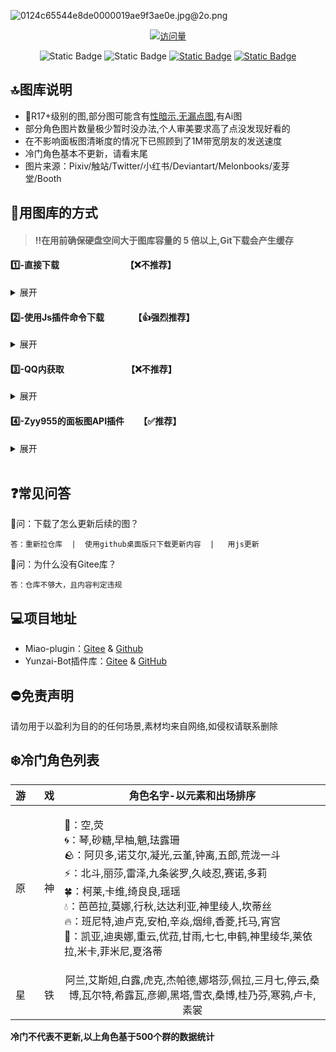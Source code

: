 ![0124c65544e8de0000019ae9f3ae0e.jpg@2o.png](https://s2.loli.net/2023/12/19/IKRZud23Sl7pjq1.png)
<div align="center"> 
  
  [![访问量](https://profile-counter.glitch.me/Miao-Plugin-MBT/count.svg)](https://github.com/GuGuNiu/Miao-Plugin-MBT)
  
</div>

<div align="center"> 
  
![Static Badge](https://img.shields.io/badge/%F0%9F%93%82%20%20%E9%9D%A2%E6%9D%BF%E5%9B%BE%E6%95%B0%E9%87%8F%20-%202000%2B%20-%20%233c3c3c?labelColor=green)
![Static Badge](https://img.shields.io/badge/%F0%9F%92%BE%20%20%E5%9B%BE%E5%BA%93%E5%AE%B9%E9%87%8F%20-%20800M%2B%20-%20%233c3c3c?labelColor=yellow)
[![Static Badge](https://img.shields.io/badge/%E6%94%AF%E6%8C%81%E6%8F%92%E4%BB%B6-Miao--Plugin-%20%233c3c3c?labelColor=orange)](https://gitee.com/yoimiya-kokomi/miao-plugin)
[![Static Badge](https://img.shields.io/badge/QQ%E7%BE%A4%20-%20798368954%20-%233c3c3c?labelColor=blue)](http://qm.qq.com/cgi-bin/qm/qr?_wv=1027&k=kLEoWb50BxKU63jFj5TBnLCEZ9A2bEvo&authKey=dmA3h0egrNmnk7Hd2U5x%2FUwu5W%2F3%2FRBs0Gxt6UbBuPG4cnisxRqaHJifCAZlEnYt&noverify=0&group_code=798368954)

</div>


## 🔝图库说明
- 🔞R17+级别的图,部分图可能含有<ins>性暗示,无漏点图</ins>,有Ai图
- 部分角色图片数量极少暂时没办法,个人审美要求高了点没发现好看的
- 在不影响面板图清晰度的情况下已照顾到了1M带宽朋友的发送速度
- 冷门角色基本不更新，请看末尾
- 图片来源：Pixiv/触站/Twitter/小红书/Deviantart/Melonbooks/麦芽堂/Booth


## 🫧用图库的方式

> #### ‼️在用前确保硬盘空间大于图库容量的 5 倍以上,Git下载会产生缓存

#### 1️⃣-直接下载&nbsp;&nbsp;&nbsp;&nbsp;&nbsp;&nbsp;&nbsp;&nbsp;&nbsp;&nbsp;&nbsp;&nbsp;&nbsp;&nbsp;&nbsp;&nbsp;&nbsp;&nbsp;&nbsp;&nbsp;&nbsp;&nbsp;&nbsp;&nbsp;&nbsp;&nbsp;&nbsp;&nbsp;&nbsp;&nbsp;&nbsp;&nbsp;【❌不推荐】
<details>
    <summary>展开</summary>
  <p align="center"><b> 任意位置创建一个文件夹，在文件夹中打开<ins>[命令行/终端]</ins>，输入以下内容</b></p>

    

  <p align="center">   
    
                        git clone --depth=1 https://github.com/GuGuNiu/Miao-Plugin-MBT ./    
  </p>
  
  <p align="center"><b>将内容复制至本体的`/plugins/miao-plugin/resources/profile`目录下</b></p>

</details>

#### 2️⃣-使用Js插件命令下载  &nbsp;&nbsp;&nbsp;&nbsp;&nbsp;&nbsp;&nbsp;&nbsp;&nbsp;&nbsp;&nbsp;&nbsp;&nbsp;【👍强烈推荐】
 <details>
  <summary>展开</summary>
  
   ###      <p align="center"><b>[在本体根目录打打开<ins>````命令行/终端````</ins>输入以下命令]</b></p>

    curl -o "./plugins/example/MarryGuGuNiu.js" "https://raw.githubusercontent.com/lava081/SomeJsforMiaoYunzai/main/MarryGuGuNiu.js"

<div align="center">
   
| 作用| 指令 |
| :-: | :-: |
| 下载| #下载咕咕牛图包 |
| 更新| #(强制)更新咕咕牛图包 |
| 启用| #启用咕咕牛图包 |
| 说明| <ins>图包很大启用需要半小时起步请耐心点</ins> ||

</div>  

<br>

</details>



#### 3️⃣-QQ内获取&nbsp;&nbsp;&nbsp;&nbsp;&nbsp;&nbsp;&nbsp;&nbsp;&nbsp;&nbsp;&nbsp;&nbsp;&nbsp;&nbsp;&nbsp;&nbsp;&nbsp;&nbsp;&nbsp;&nbsp;&nbsp;&nbsp;&nbsp;&nbsp;&nbsp;&nbsp;&nbsp;&nbsp;&nbsp;&nbsp;【❌不推荐】
<details>
      <summary>展开</summary>
  
 <p align="center">添加机器人好友,可以使用#xx面板图列表 获取全部图片，机器人实时更新</p>
      
 <div align="center">

![AAB820AA2A30C926208993F4D687561F.png](https://s2.loli.net/2023/12/22/PmaqwbOfoCTRlcH.png)

 </div>
      
</details>

#### 4️⃣-Zyy955的面板图API插件&nbsp;&nbsp;&nbsp;&nbsp;&nbsp;&nbsp;&nbsp;【✅️推荐】
<details>
      <summary>展开</summary>
  
 <p align="center"><b>可通过插件把面板图放在其他设备互联,Github的项目地址：</b></p>
 
<div align="center">
    
       https://github.com/Zyy955/character-Api
       
</div>
      
</details>

<br>

## ❓️常见问答
💠问：下载了怎么更新后续的图？<br>

    答：重新拉仓库  |  使用github桌面版只下载更新内容  |   用js更新

🔶问：为什么没有Gitee库？<br>

    答：仓库不够大，且内容判定违规


## 💻项目地址

* Miao-plugin：[Gitee](https://gitee.com/yoimiya-kokomi/miao-plugin) & [Github](https://github.com/yoimiya-kokomi/miao-plugin)
* Yunzai-Bot插件库：[Gitee](https://gitee.com/Hikari666/Yunzai-Bot-plugins-index) & [GitHub](https://github.com/HiArcadia/Yunzai-Bot-plugins-index)
  
## ⛔免责声明
请勿用于以盈利为目的的任何场景,素材均来自网络,如侵权请联系删除
<br>
## ❄️冷门角色列表


| 游&nbsp;&nbsp;&nbsp;&nbsp;&nbsp;&nbsp;&nbsp;戏| 角色名字-以元素和出场排序 |
| :-: | :-: |
| 原&nbsp;&nbsp;&nbsp;&nbsp;&nbsp;&nbsp;&nbsp;神 | <p align="left">👫：空,荧<br>🌀：琴,砂糖,早柚,魈,珐露珊<br>🪨：阿贝多,诺艾尔,凝光,云堇,钟离,五郎,荒泷一斗<br>⚡：北斗,丽莎,雷泽,九条裟罗,久岐忍,赛诺,多莉<br>🍀：柯莱,卡维,绮良良,瑶瑶<br>💧：芭芭拉,莫娜,行秋,达达利亚,神里绫人,坎蒂丝<br>🔥：班尼特,迪卢克,安柏,辛焱,烟绯,香菱,托马,宵宫<br>🧊：凯亚,迪奥娜,重云,优菈,甘雨,七七,申鹤,神里绫华,莱依拉,米卡,菲米尼,夏洛蒂</p> | <br>
| 星&nbsp;&nbsp;&nbsp;&nbsp;&nbsp;&nbsp;&nbsp;铁 | 阿兰,艾斯妲,白露,虎克,杰帕德,娜塔莎,佩拉,三月七,停云,桑博,瓦尔特,希露瓦,彦卿,黑塔,雪衣,桑博,桂乃芬,寒鸦,卢卡,素裳| 


<b>冷门不代表不更新,以上角色基于500个群的数据统计</b>
